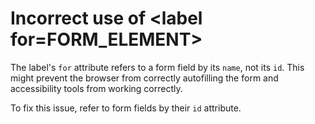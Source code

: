 # Incorrect use of &lt;label for=FORM_ELEMENT&gt;

The label's `for` attribute refers to a form field by its `name`, not its `id`. This might prevent the browser from correctly autofilling the form and accessibility tools from working correctly.

To fix this issue, refer to form fields by their `id` attribute.
